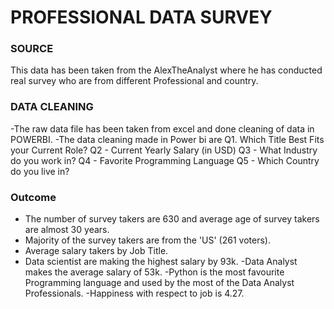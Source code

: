 # PROFESSIONAL DATA SURVEY
### SOURCE
This data has been taken from the AlexTheAnalyst where he has conducted real survey who are from different Professional and country.
### DATA CLEANING 
-The raw data file has been taken from excel and done cleaning of data in POWERBI.
-The data cleaning made in Power bi are
Q1. Which Title Best Fits your Current Role?
Q2 - Current Yearly Salary (in USD)
Q3 - What Industry do you work in?
Q4 - Favorite Programming Language
Q5 - Which Country do you live in?
### Outcome
- The number of survey takers are 630 and average age of survey takers are almost 30 years.
- Majority of the survey takers are from the 'US' (261 voters).
- Average salary takers by Job Title.
 - Data scientist are making the highest salary by 93k.
  -Data Analyst makes the average salary of 53k.
-Python is the most favourite Programming language and used by the most of the Data Analyst Professionals.
-Happiness with respect to job is 4.27.
